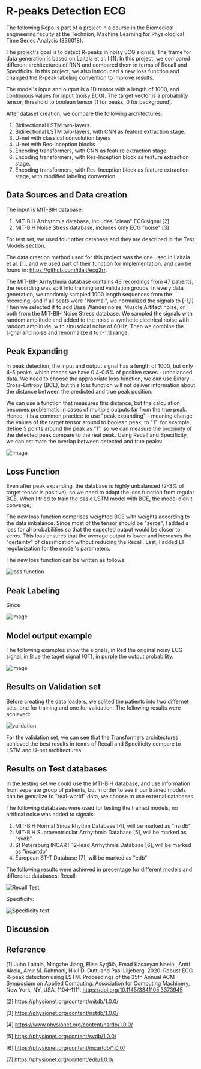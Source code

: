 # R-peaks Detection ECG

The following Repo is part of a project in a course in the Biomedical engineering faculty at the Technion, Machine Learning for Physiological Time Series Analysis (336018).

The project's goal is to detect R-peaks in noisy ECG signals; The frame for data generation is based on Laitala et al. l [1]. In this project, we compared different architectures of RNN and compared them in terms of Recall and Specificity. In this project, we also introduced a new loss function and changed the R-peak labeling convention to improve results. 

The model's input and output is a 1D tensor with a length of 1000, and continuous values for input (noisy ECG). The target vector is a probability tensor, threshold to boolean tensor (1 for peaks, 0 for background).

After dataset creation, we compare the following architectures:
 1. Bidirectional LSTM two-layers. 
 2. Bidirectional LSTM two-layers, with CNN as feature extraction stage.
 3. U-net with classical convolution layers
 4. U-net with Res-Inception blocks
 5. Encoding transformers, with CNN as feature extraction stage.
 6. Encoding transformers, with Res-Inception block as feature extraction stage.
 7. Encoding transformers, with Res-Inception block as feature extraction stage, with modified labeling convention.


## Data Sources and Data creation
The input is MIT-BIH database: 
1. MIT-BIH Arrhythmia database, includes "clean" ECG signal [2]
2. MIT-BIH Noise Stress database, includes only ECG "noise" [3]

For test set, we used four other database and they are described in the Test Models section.


The data creation method used for this project was the one used in Laitala et al. [1], and we used part of their function for implementation, and can be found in:
https://github.com/jtlait/ecg2rr.

The MIT-BIH Arrhythmia database contains 48 recordings from 47 patients; the recording was split into training and validation groups. In every data generation, we randomly sampled 1000 length sequences from the recording, and if all beats were "Normal", we normalized the signals to [-1,1]. Then we selected if to add Base Wander noise, Muscle Artifact noise, or both from the MIT-BIH Noise Stress database. We sampled the signals with random amplitude and added to the noise a synthetic electrical noise with random amplitude, with sinusoidal noise of 60Hz. Then we combine the signal and noise and renormalize it to [-1,1] range.

## Peak Expanding
In peak detection, the input and output signal has a length of 1000, but only 4-5 peaks, which means we have 0.4-0.5% of positive cases - unbalanced data.
We need to choose the appropriate loss function, we can use Binary Cross-Entropy (BCE), but this loss function will not deliver information about the distance between the predicted and true peak position. 

We can use a function that measures this distance, but the calculation becomes problematic in cases of multiple outputs far from the true peak. Hence, it is a common practice to use "peak expanding" - meaning change the values of the target tensor around to boolean peak, to "1". for example, define 5 points around the peak as "1", so we can measure the proximity of the detected peak compare to the real peak. Using Recall and Specificity, we can estimate the overlap between detected and true peaks:

![image](https://user-images.githubusercontent.com/47494709/178142049-2329a558-287d-4595-8ab0-da3ded5fc859.png)


## Loss Function
Even after peak expanding, the database is highly unbalanced (2-3% of target tensor is positive), so we need to adapt the loss function from regular BCE. When I tried to train the basic LSTM model with BCE, the model didn't converge; 

The new loss function comprises weighted BCE with weights according to the data imbalance. Since most of the tensor should be "zeros", I added a loss for all probabilities so that the expected output would be closer to zeros. This loss ensures that the average output is lower and increases the "certainty" of classification without reducing the Recall. Last, I added L1 regularization for the model's parameters.

The new loss function can be written as follows:

![loss function](https://user-images.githubusercontent.com/47494709/183284535-8da2ad58-06d2-4c0d-9213-48f6f2e9a504.png)



## Peak Labeling
Since

![image](https://user-images.githubusercontent.com/47494709/178142739-8b98f5d8-9b71-45d7-bf68-a5cc8117d7c9.png)



## Model output example
The following examples show the signals; in Red the original noisy ECG signal, in Blue the taget signal (GT), in purple the output probability. 

![image](https://user-images.githubusercontent.com/47494709/177945079-e2679d1d-6b59-4ad5-ae1b-d2c1001c3f16.png)

## Results on Validation set
Before creating the data loaders, we splited the patients into two differnet sets, one for training and one for validation. The following results were achieved:

![validation](https://user-images.githubusercontent.com/47494709/183284617-1a245677-a1ee-4196-ade5-9ba56fa94946.png)

For the validation set, we can see that the Transformers architectures achieved the best results in temrs of Recall and Specificity compare to LSTM and U-net architectures. 

## Results on Test databases
In the testing set we could use the MTI-BIH database, and use information from seperate group of patients, but in order to see if our trained models can be genralize to "real-world" data, we choose to use external databases. 

The following databases were used for testing the trained models, no artifical noise was added to signals:
1. MIT-BIH Normal Sinus Rhythm Database [4], will be marked as "nsrdb"
2. MIT-BIH Supraventricular Arrhythmia Database [5], will be marked as "svdb"
3. St Petersburg INCART 12-lead Arrhythmia Database [6], will be marked as "incartdb"
4. European ST-T Database [7], will be marked as "edb"

The following results were achieved in precentage for different models and differenet databases:
Recall:

![Recall Test](https://user-images.githubusercontent.com/47494709/183284376-67af6f55-6aeb-447b-98b9-91f849a1cf36.png)

Specificity:

![Specificity test](https://user-images.githubusercontent.com/47494709/183284389-8eb584b4-08fa-4abd-8236-4a069a968e8a.png)

## Discussion


## Reference

[1] Juho Laitala, Mingzhe Jiang, Elise Syrjälä, Emad Kasaeyan Naeini, Antti Airola, Amir M. Rahmani, Nikil D. Dutt, and Pasi Liljeberg. 2020. Robust ECG R-peak detection using LSTM. Proceedings of the 35th Annual ACM Symposium on Applied Computing. Association for Computing Machinery, New York, NY, USA, 1104–1111. https://doi.org/10.1145/3341105.3373945

[2] https://physionet.org/content/mitdb/1.0.0/

[3] https://physionet.org/content/nstdb/1.0.0/

[4] https://www.physionet.org/content/nsrdb/1.0.0/

[5] https://physionet.org/content/svdb/1.0.0/

[6] https://physionet.org/content/incartdb/1.0.0/

[7] https://physionet.org/content/edb/1.0.0/

